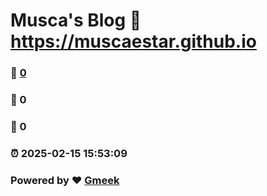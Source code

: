 # Musca's Blog :link: https://muscaestar.github.io 
### :page_facing_up: [0](https://muscaestar.github.io/tag.html) 
### :speech_balloon: 0 
### :hibiscus: 0 
### :alarm_clock: 2025-02-15 15:53:09 
### Powered by :heart: [Gmeek](https://github.com/Meekdai/Gmeek)
